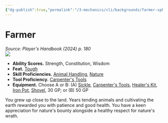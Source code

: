 ```yaml
---
{"dg-publish":true,"permalink":"/3-mechanics/cli/backgrounds/farmer-xphb/","tags":["ttrpg-cli/background","ttrpg-cli/compendium/src/5e/xphb"],"created":"2025-02-22T12:02:28.121-05:00","updated":"2025-02-26T17:46:10.273-05:00"}
---
```


# Farmer
*Source: Player's Handbook (2024) p. 180*  
![](3-Mechanics/CLI/backgrounds/img/farmer.webp#right)

- **Ability Scores.** Strength, Constitution, Wisdom  
- **Feat.** [Tough](3-Mechanics/CLI/feats/tough-xphb.md)  
- **Skill Proficiencies.** [Animal Handling](3-Mechanics/CLI/rules/skills.md#Animal%20Handling), [Nature](3-Mechanics/CLI/rules/skills.md#Nature)  
- **Tool Proficiency.** [Carpenter's Tools](3-Mechanics/CLI/items/carpenters-tools-xphb.md)  
- **Equipment.** Choose A or B: (A) [Sickle](3-Mechanics/CLI/items/sickle-xphb.md), [Carpenter's Tools](3-Mechanics/CLI/items/carpenters-tools-xphb.md), [Healer's Kit](3-Mechanics/CLI/items/healers-kit-xphb.md), [Iron Pot](3-Mechanics/CLI/items/iron-pot-xphb.md), [Shovel](3-Mechanics/CLI/items/shovel-xphb.md), 30 GP; or (B) 50 GP  

You grew up close to the land. Years tending animals and cultivating the earth rewarded you with patience and good health. You have a keen appreciation for nature's bounty alongside a healthy respect for nature's wrath.